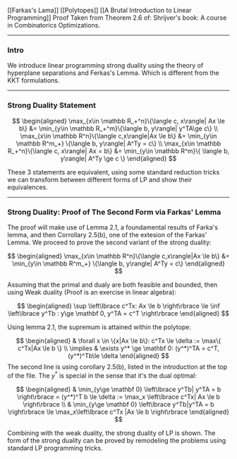 [[Farkas's Lama]]
[[Polytopes]]
[[A Brutal Introduction to Linear Programming]]
Proof Taken from Theorem 2.6 of: Shrijver's book: A course in Combinatorics Optimizations. 


---
### **Intro**

We introduce linear programming strong duality using the theory of hyperplane separations and Ferkas's Lemma. Which is different from the KKT formulations.

---
### **Strong Duality Statement**

$$
\begin{aligned}
    \max_{x\in \mathbb R_+^n}\{\langle c, x\rangle| Ax \le b\} &= \min_{y\in \mathbb R_+^m}\{\langle b, y\rangle| y^TA\ge c\}
    \\
    \max_{x\in \mathbb R^n}\{\langle c,x\rangle|Ax \le b\}
    &=
    \min_{y\in \mathbb R^m_+} 
    \{\langle b, y\rangle| A^Ty = c\}
    \\
    \max_{x\in \mathbb R_+^n}\{\langle c, x\rangle| Ax = b\}
    &= \min_{y\in \mathbb R^m}\{
            \langle b, y\rangle| A^Ty \ge c
        \}
\end{aligned}
$$

These 3 statements are equivalent, using some standard reduction tricks we can transform between different forms of LP and show their equivalences. 

---
### **Strong Duality: Proof of The Second Form via Farkas' Lemma**

The proof will make use of Lemma 2.1, a foundamental results of Farka's lemma, and then Corrollary 2.5(b), one of the extesion of the Farkas' Lemma. We proceed to prove the second variant of the strong duality: 

$$
\begin{aligned}
    \max_{x\in \mathbb R^n}\{\langle c,x\rangle|Ax \le b\}
    &=
    \min_{y\in \mathbb R^m_+} 
    \{\langle b, y\rangle| A^Ty = c\}
\end{aligned}
$$

Assuming that the primal and dualy are both feasible and bounded, then using Weak duality (Proof is an exercise in linear algebra): 

$$
\begin{aligned}
    \sup \left\lbrace
        c^Tx: Ax \le b
    \right\rbrace \le 
    \inf \left\lbrace
        y^Tb : y\ge \mathbf 0, y^TA = c^T
    \right\rbrace
\end{aligned}
$$

Using lemma 2.1, the supremum is attained within the polytope: 

$$
\begin{aligned}
    & \forall x \in \{x|Ax \le b\}: c^Tx \le \delta := \max\{
            c^Tx|Ax \le b
        \}
    \\
    \implies & 
        \exists y^* \ge \mathbf 0: 
            (y^*)^TA = c^T, (y^*)^Tb\le \delta
\end{aligned}
$$
The second line is using corollary 2.5(b), listed in the introduction at the top of the file. The $y^*$ is special in the sense that it's the dual optimal: 

$$
\begin{aligned}
    & \min_{y\ge \mathbf 0}
    \left\lbrace
        y^Tb| y^TA = b
    \right\rbrace = (y^*)^T b \le \delta := \max_x \left\lbrace
        c^Tx| Ax \le b
    \right\rbrace
    \\
    & \min_{y\ge \mathbf 0}
    \left\lbrace
        y^Tb|y^TA = b
    \right\rbrace \le \max_x\left\lbrace
        c^Tx |Ax \le b
    \right\rbrace
\end{aligned}
$$

Combining with the weak duality, the strong duality of LP is shown. The form of the strong duality can be proved by remodeling the problems using standard LP programming tricks. 

